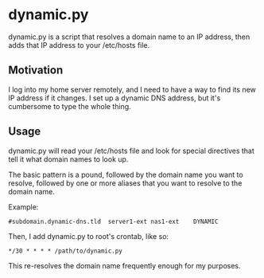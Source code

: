 # dynamic.py

dynamic.py is a script that resolves a domain name to an IP address, then
adds that IP address to your /etc/hosts file.

## Motivation

I log into my home server remotely, and I need to have a way to find its
new IP address if it changes. I set up a dynamic DNS address, but it's
cumbersome to type the whole thing.

## Usage

dynamic.py will read your /etc/hosts file and look for special directives
that tell it what domain names to look up.

The basic pattern is a pound, followed by the domain name you want to resolve,
followed by one or more aliases that you want to resolve to the domain name.

Example:

    #subdomain.dynamic-dns.tld	server1-ext	nas1-ext	DYNAMIC

Then, I add dynamic.py to root's crontab, like so:

    */30 * * * * /path/to/dynamic.py

This re-resolves the domain name frequently enough for my purposes.
